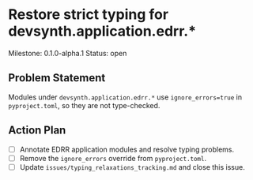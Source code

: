 # Restore strict typing for devsynth.application.edrr.*
Milestone: 0.1.0-alpha.1
Status: open

## Problem Statement
Modules under `devsynth.application.edrr.*` use `ignore_errors=true` in `pyproject.toml`, so they are not type-checked.

## Action Plan
- [ ] Annotate EDRR application modules and resolve typing problems.
- [ ] Remove the `ignore_errors` override from `pyproject.toml`.
- [ ] Update `issues/typing_relaxations_tracking.md` and close this issue.
